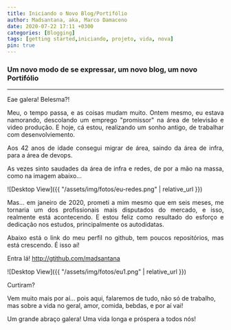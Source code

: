 ```yaml
---
title: Iniciando o Novo Blog/Portifólio
author: Madsantana, aka, Marco Damaceno
date: 2020-07-22 17:11 +0300
categories: [Blogging]
tags: [getting started,iniciando, projeto, vida, nova]
pin: true
---
```


### Um novo modo de se expressar, um novo blog, um novo Portifólio
***
<div style="text-align: justify">
Eae galera! Belesma?!

Meu, o tempo passa, e as coisas mudam muito. Ontem mesmo, eu estava namorando, descolando um emprego "promissor" na área de televisão e video produção. E hoje, cá estou, realizando um sonho antigo, de trabalhar com desenvolviemento.

Aos 42 anos de idade consegui migrar de área, saindo da área de infra, para a área de devops.

As vezes sinto saudades da área de infra e redes, de por a mão na massa, como na imagem abaixo...
</div>

![Desktop View]({{ "/assets/img/fotos/eu-redes.png" | relative_url }})

<div style="text-align: justify"> 
Mas... em janeiro de 2020, prometi a mim mesmo que em seis meses, me tornaria um dos profissionais mais disputados
do mercado, e isso, realmente está acontecendo. E estou feliz como resultado do esforço e dedicação nos estudos,
principalmente os autodidatas.

Abaixo está o link do meu perfil no github, tem poucos repositórios, mas está crescendo. É isso aí!

Entra lá! <http://gtithub.com/madsantana>
</div>


![Desktop View]({{ "/assets/img/fotos/eu1.png" | relative_url }})

<div style="text-lign: justify">
Curtiram?

Vem muito mais por aí... pois aqui, falaremos de tudo, não só de trabalho, mas sobre a vida no geral, amor, comida,
bebdas, e por aí vai!

Um grande abraço galera! Uma vida longa e próspera a todos nós!
</div>
